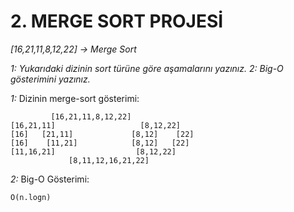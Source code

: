 # **2. MERGE SORT PROJESİ** 
*[16,21,11,8,12,22] -> Merge Sort*

*1:* *Yukarıdaki dizinin sort türüne göre aşamalarını yazınız.*
*2:* *Big-O gösterimini yazınız.*

*1:* Dizinin merge-sort gösterimi:

```
         [16,21,11,8,12,22]
[16,21,11]                   [8,12,22]
[16]   [21,11]             [8,12]    [22]
[16]    [11,21]            [8,12]   [22]
[11,16,21]                  [8,12,22]
             [8,11,12,16,21,22]
  ```

*2:* Big-O Gösterimi:
```
O(n.logn)
```
